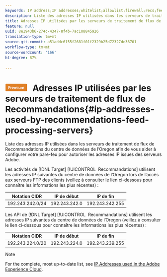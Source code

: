 ```yaml
---
keywords: IP address;IP addresses;whitelist;allowlist;firewall;recs;feed;servers;adobe marketing cloud;recommendations
description: Liste des adresses IP utilisées dans les serveurs de traitement de flux de Recommandations du centre de données de l’Oregon afin de vous aider à configurer votre pare-feu pour autoriser les adresses IP issues des serveurs Adobe.
title: Adresses IP utilisées par les serveurs de traitement de flux de Recommandations
feature: null
uuid: 8e1943b6-274c-4347-8f4b-7ac108845926
translation-type: tm+mt
source-git-commit: a51addc6155f2681f01f2329b25d72327de36701
workflow-type: tm+mt
source-wordcount: '166'
ht-degree: 87%

---
```



# ![PREMIUM](/help/assets/premium.png) Adresses IP utilisées par les serveurs de traitement de flux de Recommandations{#ip-addresses-used-by-recommendations-feed-processing-servers}

Liste des adresses IP utilisées dans les serveurs de traitement de flux de Recommandations du centre de données de l’Oregon afin de vous aider à configurer votre pare-feu pour autoriser les adresses IP issues des serveurs Adobe.

Les activités de [!DNL Target] [!UICONTROL  Recommandations] utilisent les adresses IP suivantes du centre de données de l’Oregon lors de l’accès aux serveurs FTP des clients (veillez à consulter le lien ci-dessous pour connaître les informations les plus récentes) :

| Notation CIDR | IP de début | IP de fin |
|---|---|---|
| 192.243.242.0/24 | 192.243.242.0 | 192.243.242.255 |

Les API de [!DNL Target] [!UICONTROL  Recommandations] utilisent les adresses IP suivantes du centre de données de l’Oregon (veillez à consulter le lien ci-dessous pour connaître les informations les plus récentes) :

| Notation CIDR | IP de début | IP de fin |
|---|---|---|
| 192.243.224.0/20 | 192.243.224.0 | 192.243.239.255 |

>[!NOTE]
>
>For the complete, most up-to-date list, see [IP Addresses used in the Adobe Experience Cloud](https://helpx.adobe.com/analytics/kb/adobe-ip-addresses.html).

